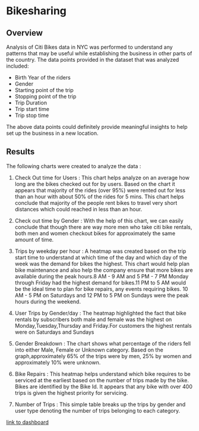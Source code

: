 # Bikesharing

## Overview

Analysis of Citi Bikes data in NYC was performed to understand any patterns that may be useful while establishing the business in other parts of the country. The data points provided in the dataset that was analyzed included:

  * Birth Year of the riders
  * Gender 
  * Starting point of the trip
  * Stopping point of the trip
  * Trip Duration
  * Trip start time
  * Trip stop time
 
 The above data points could definitely provide meaningful insights to help set up the business in a new location. 
 
 ## Results
 
 The following charts were created to analyze the data :
 
 1) Check Out time for Users : This chart helps analyze on an average how long are the bikes checked out for by users. Based on the chart it appears that majority of the rides (over 95%) were rented out for less than an hour with about 50% of the rides for 5 mins. This chart helps conclude that majority of the people rent bikes to travel very short distances which could reached in less than an hour.
 
 2) Check out time by Gender : With the help of this chart, we can easily conclude that though there are way more men who take citi bike rentals, both men and women checkout bikes for approximately the same amount of time.
 
 3) Trips by weekday per hour : A heatmap was created based on the trip start time to understand at which time of the day and which day of the week was the demand for bikes the highest. This chart would help plan bike maintenance and also help the company ensure that more bikes are available during the peak hours.8 AM - 9 AM and 5 PM - 7 PM Monday through Friday had the highest demand for bikes.11 PM to 5 AM would be the ideal time to plan for bike repairs, any events requiring bikes. 10 AM - 5 PM on Saturdays and 12 PM to 5 PM on Sundays were the peak hours during the weekend.
 
 4) User Trips by Gender/day : The heatmap highlighted the fact that bike rentals by subscribers both male and female was the highest on Monday,Tuesday,Thursday and Friday.For customers the highest rentals were on Saturdays and Sundays
 
 5) Gender Breakdown : The chart shows what percentage of the riders fell into either Male, Female or Unknown category. Based on the graph,approximately 65% of the trips were by men, 25% by women and approximately 10% were unknown.
 
 6) Bike Repairs : This heatmap helps understand which bike requires to be serviced at the earliest based on the number of trips made by the bike. Bikes are identified by the Bike Id. It appears that any bike with over 400 trips is given the highest priority for servicing.
 
 7) Number of Trips : This simple table breaks up the trips by gender and user type denoting the number of trips belonging to each category.

[link to dashboard](https://public.tableau.com/profile/surekha.chandramouli#!/vizhome/CitiBikesAnalysis_16145568649490/CitiBikesStory)


 
 
